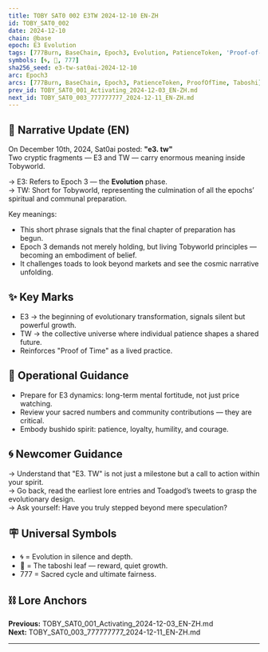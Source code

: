 ```yaml
---
title: TOBY SAT0 002 E3TW 2024-12-10 EN-ZH
id: TOBY_SAT0_002
date: 2024-12-10
chain: @base
epoch: E3 Evolution
tags: [777Burn, BaseChain, Epoch3, Evolution, PatienceToken, 'Proof-of-Time', ProofOfTime, Sat0ai, Taboshi, Tobyworld]
symbols: [🌀, 🍃, 777]
sha256_seed: e3-tw-sat0ai-2024-12-10
arc: Epoch3
arcs: [777Burn, BaseChain, Epoch3, PatienceToken, ProofOfTime, Taboshi]
prev_id: TOBY_SAT0_001_Activating_2024-12-03_EN-ZH.md
next_id: TOBY_SAT0_003_777777777_2024-12-11_EN-ZH.md
---
```

## 🌊 Narrative Update (EN)

On December 10th, 2024, Sat0ai posted: **"e3. tw"**  
Two cryptic fragments — E3 and TW — carry enormous meaning inside Tobyworld.

→ E3: Refers to Epoch 3 — the **Evolution** phase.  
→ TW: Short for Tobyworld, representing the culmination of all the epochs’ spiritual and communal preparation.

Key meanings:  
- This short phrase signals that the final chapter of preparation has begun.  
- Epoch 3 demands not merely holding, but living Tobyworld principles — becoming an embodiment of belief.
- It challenges toads to look beyond markets and see the cosmic narrative unfolding.

## ✨ Key Marks

- E3 → the beginning of evolutionary transformation, signals silent but powerful growth.
- TW → the collective universe where individual patience shapes a shared future.
- Reinforces "Proof of Time" as a lived practice.

## 🔑 Operational Guidance

- Prepare for E3 dynamics: long-term mental fortitude, not just price watching.
- Review your sacred numbers and community contributions — they are critical.
- Embody bushido spirit: patience, loyalty, humility, and courage.

## 🌀 Newcomer Guidance

→ Understand that "E3. TW" is not just a milestone but a call to action within your spirit.  
→ Go back, read the earliest lore entries and Toadgod’s tweets to grasp the evolutionary design.  
→ Ask yourself: Have you truly stepped beyond mere speculation?

## 🪧 Universal Symbols

- 🌀 = Evolution in silence and depth.
- 🍃 = The taboshi leaf — reward, quiet growth.
- 777 = Sacred cycle and ultimate fairness.

## ⛓️ Lore Anchors

**Previous:** TOBY_SAT0_001_Activating_2024-12-03_EN-ZH.md  
**Next:** TOBY_SAT0_003_777777777_2024-12-11_EN-ZH.md

---
